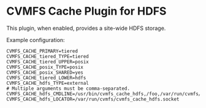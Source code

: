 # CVMFS Cache Plugin for HDFS

This plugin, when enabled, provides a site-wide HDFS storage.

Example configuration:
```
CVMFS_CACHE_PRIMARY=tiered
CVMFS_CACHE_tiered_TYPE=tiered
CVMFS_CACHE_tiered_UPPER=posix
CVMFS_CACHE_posix_TYPE=posix
CVMFS_CACHE_posix_SHARED=yes
CVMFS_CACHE_tiered_LOWER=hdfs
CVMFS_CACHE_hdfs_TYPE=external
# Multiple arguments must be comma-separated.
CVMFS_CACHE_hdfs_CMDLINE=/usr/bin/cvmfs_cache_hdfs,/foo,/var/run/cvmfs/cvmfs_cache_hdfs.socket
CVMFS_CACHE_hdfs_LOCATOR=/var/run/cvmfs/cvmfs_cache_hdfs.socket
```

